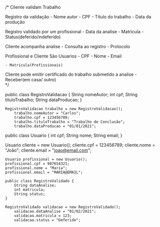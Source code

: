 /*
 Cliente validam Trabalho

Registro da validação
	- Nome autor
	- CPF
	- Titulo do trabalho
	- Data da produção

Registro validado por um profissional
	- Data da analise
	- Matricula
	- Status(deferido/indeferido)

Cliente acompanha analise
	- Consulta ao registro
	- Protocolo

Profissional e Cliente São Usuarios
	- CPF
	- Nome
	- Email

	- Matricula(Profissionais)

Cliente pode emitir certificado do trabalho submetido a analise
	- Receber(em casa/ outro)	
 */

 public class RegistroValidacao {
    String nomeAutor;
    int cpf;
    String tituloTrabalho;
    String dataProducao;
 }

    RegistroValidacao trabalho = new RegistroValidacao();
        trabalho.nomeAutor = "Carlos";
        trabalho.cpf = 123456789;
        trabalho.tituloTrabalho = "Trabalho de Conclusão";
        trabalho.dataProducao = "01/01/2021";
    

 public class Usuario {
    int cpf;
    String nome;
    String email;
 }

 Usuario cliente = new Usuario();
    cliente.cpf = 123456789;
    cliente.nome = "João";
    cliente.email = "joao@email.com";

    Usuario profissional = new Usuario();
    profissional.cpf = 987654321;
    profissional.nome = "Maria";
    profissional.email = "MARIA@EMAIL";

    public class RegistroValidado {
        String dataAnalise;
        int matricula;
        String status;
    }   

    RegistroValidado validacao = new RegistroValidado();
        validacao.dataAnalise = "01/02/2021";
        validacao.matricula = 123;
        validacao.status = "Deferido";


